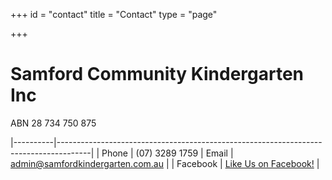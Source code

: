 +++
id = "contact"
title = "Contact"
type = "page"

+++
# Samford Community Kindergarten Inc
ABN 28 734 750 875

|----------|--------------------------------------------------------------------------------------|
| Phone    |    (07) 3289 1759
| Email    |    admin@samfordkindergarten.com.au                                              |
| Facebook |    [Like Us on Facebook!](https://www.facebook.com/SamfordCommunityKindergarten) |